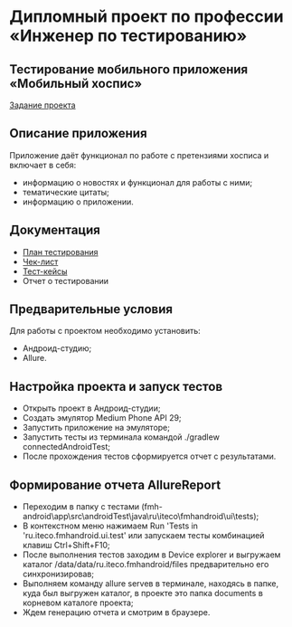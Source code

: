 # Дипломный проект по профессии «Инженер по тестированию»
## Тестирование мобильного приложения «Мобильный хоспис»
[Задание проекта](https://github.com/netology-code/qamid-diplom)

## Описание приложения
Приложение даёт функционал по работе с претензиями хосписа и включает в себя:

- информацию о новостях и функционал для работы с ними;
- тематические цитаты;
- информацию о приложении.
  
## Документация

- [План тестирования](../documents/Plan.md)
- [Чек-лист](../documents/Check.xlsx)
- [Тест-кейсы](../documents/Cases.xlsx)
- Отчет о тестировании

 ## Предварительные условия

 Для работы с проектом необходимо установить:
- Андроид-студию;
- Allure.

## Настройка проекта и запуск тестов

- Открыть проект в Андроид-студии;
- Создать эмулятор Medium Phone API 29;
- Запустить приложение на эмуляторе;
- Запустить тесты из терминала командой ./gradlew connectedAndroidTest;
- После прохождения тестов сформируется отчет с результатами.

## Формирование отчета AllureReport

- Переходим в папку с тестами (fmh-android\app\src\androidTest\java\ru\iteco\fmhandroid\ui\tests);
- В контекстном меню нажимаем Run 'Tests in 'ru.iteco.fmhandroid.ui.test' или запускаем тесты комбинацией клавиш Ctrl+Shift+F10;
- После выполнения тестов заходим в Device explorer и выгружаем каталог /data/data/ru.iteco.fmhandroid/files предварительно его синхронизировав;
- Выполняем команду allure serveв в терминале, находясь в папке, куда был выгружен каталог, в проекте это папка documents в корневом каталоге проекта;
- Ждем генерацию отчета и смотрим в браузере.

  

 